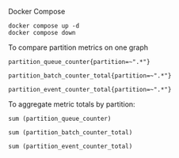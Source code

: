 Docker Compose
```
docker compose up -d
docker compose down
```

To compare partition metrics on one graph
```promql
partition_queue_counter{partition=~".*"}

partition_batch_counter_total{partition=~".*"}

partition_event_counter_total{partition=~".*"}
```

To aggregate metric totals by partition:
```promql
sum (partition_queue_counter)

sum (partition_batch_counter_total)

sum (partition_event_counter_total)
```
